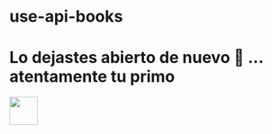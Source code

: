 # use-api-books
<h1>Lo dejastes abierto de nuevo 🤦 ... atentamente tu primo</h1>
<img src="https://i.imgur.com/8nLFCVP.png" height="50">

